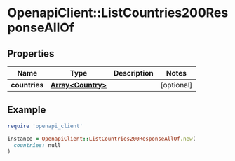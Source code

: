 # OpenapiClient::ListCountries200ResponseAllOf

## Properties

| Name | Type | Description | Notes |
| ---- | ---- | ----------- | ----- |
| **countries** | [**Array&lt;Country&gt;**](Country.md) |  | [optional] |

## Example

```ruby
require 'openapi_client'

instance = OpenapiClient::ListCountries200ResponseAllOf.new(
  countries: null
)
```

